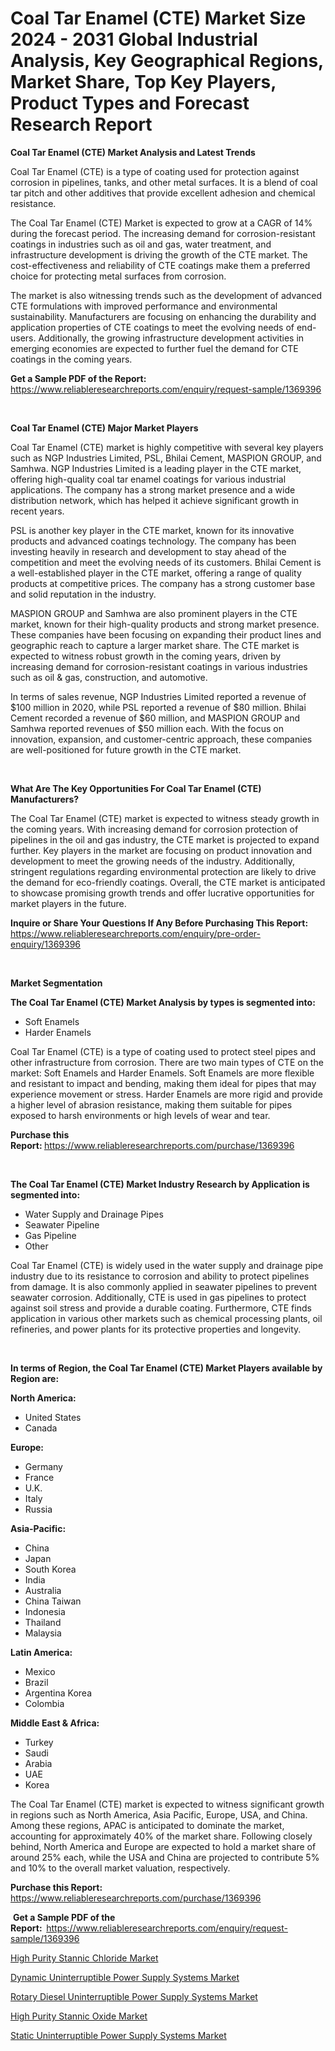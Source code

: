 <p><h1>Coal Tar Enamel (CTE) Market Size 2024 - 2031 Global Industrial Analysis, Key Geographical Regions, Market Share, Top Key Players, Product Types and Forecast Research Report</h1></p><p><strong>Coal Tar Enamel (CTE) Market Analysis and Latest Trends</strong></p>
<p><p>Coal Tar Enamel (CTE) is a type of coating used for protection against corrosion in pipelines, tanks, and other metal surfaces. It is a blend of coal tar pitch and other additives that provide excellent adhesion and chemical resistance.</p><p>The Coal Tar Enamel (CTE) Market is expected to grow at a CAGR of 14% during the forecast period. The increasing demand for corrosion-resistant coatings in industries such as oil and gas, water treatment, and infrastructure development is driving the growth of the CTE market. The cost-effectiveness and reliability of CTE coatings make them a preferred choice for protecting metal surfaces from corrosion.</p><p>The market is also witnessing trends such as the development of advanced CTE formulations with improved performance and environmental sustainability. Manufacturers are focusing on enhancing the durability and application properties of CTE coatings to meet the evolving needs of end-users. Additionally, the growing infrastructure development activities in emerging economies are expected to further fuel the demand for CTE coatings in the coming years.</p></p>
<p><strong>Get a Sample PDF of the Report:&nbsp;</strong> <a href="https://www.reliableresearchreports.com/enquiry/request-sample/1369396">https://www.reliableresearchreports.com/enquiry/request-sample/1369396</a></p>
<p>&nbsp;</p>
<p><strong>Coal Tar Enamel (CTE) Major Market Players</strong></p>
<p><p>Coal Tar Enamel (CTE) market is highly competitive with several key players such as NGP Industries Limited, PSL, Bhilai Cement, MASPION GROUP, and Samhwa. NGP Industries Limited is a leading player in the CTE market, offering high-quality coal tar enamel coatings for various industrial applications. The company has a strong market presence and a wide distribution network, which has helped it achieve significant growth in recent years.</p><p>PSL is another key player in the CTE market, known for its innovative products and advanced coatings technology. The company has been investing heavily in research and development to stay ahead of the competition and meet the evolving needs of its customers. Bhilai Cement is a well-established player in the CTE market, offering a range of quality products at competitive prices. The company has a strong customer base and solid reputation in the industry.</p><p>MASPION GROUP and Samhwa are also prominent players in the CTE market, known for their high-quality products and strong market presence. These companies have been focusing on expanding their product lines and geographic reach to capture a larger market share. The CTE market is expected to witness robust growth in the coming years, driven by increasing demand for corrosion-resistant coatings in various industries such as oil & gas, construction, and automotive.</p><p>In terms of sales revenue, NGP Industries Limited reported a revenue of $100 million in 2020, while PSL reported a revenue of $80 million. Bhilai Cement recorded a revenue of $60 million, and MASPION GROUP and Samhwa reported revenues of $50 million each. With the focus on innovation, expansion, and customer-centric approach, these companies are well-positioned for future growth in the CTE market.</p></p>
<p>&nbsp;</p>
<p><strong>What Are The Key Opportunities For Coal Tar Enamel (CTE) Manufacturers?</strong></p>
<p><p>The Coal Tar Enamel (CTE) market is expected to witness steady growth in the coming years. With increasing demand for corrosion protection of pipelines in the oil and gas industry, the CTE market is projected to expand further. Key players in the market are focusing on product innovation and development to meet the growing needs of the industry. Additionally, stringent regulations regarding environmental protection are likely to drive the demand for eco-friendly coatings. Overall, the CTE market is anticipated to showcase promising growth trends and offer lucrative opportunities for market players in the future.</p></p>
<p><strong>Inquire or Share Your Questions If Any Before Purchasing This Report:</strong> <a href="https://www.reliableresearchreports.com/enquiry/pre-order-enquiry/1369396">https://www.reliableresearchreports.com/enquiry/pre-order-enquiry/1369396</a></p>
<p>&nbsp;</p>
<p><strong>Market Segmentation</strong></p>
<p><strong>The Coal Tar Enamel (CTE) Market Analysis by types is segmented into:</strong></p>
<p><ul><li>Soft Enamels</li><li>Harder Enamels</li></ul></p>
<p><p>Coal Tar Enamel (CTE) is a type of coating used to protect steel pipes and other infrastructure from corrosion. There are two main types of CTE on the market: Soft Enamels and Harder Enamels. Soft Enamels are more flexible and resistant to impact and bending, making them ideal for pipes that may experience movement or stress. Harder Enamels are more rigid and provide a higher level of abrasion resistance, making them suitable for pipes exposed to harsh environments or high levels of wear and tear.</p></p>
<p><strong>Purchase this Report:&nbsp;</strong><a href="https://www.reliableresearchreports.com/purchase/1369396">https://www.reliableresearchreports.com/purchase/1369396</a></p>
<p>&nbsp;</p>
<p><strong>The Coal Tar Enamel (CTE) Market Industry Research by Application is segmented into:</strong></p>
<p><ul><li>Water Supply and Drainage Pipes</li><li>Seawater Pipeline</li><li>Gas Pipeline</li><li>Other</li></ul></p>
<p><p>Coal Tar Enamel (CTE) is widely used in the water supply and drainage pipe industry due to its resistance to corrosion and ability to protect pipelines from damage. It is also commonly applied in seawater pipelines to prevent seawater corrosion. Additionally, CTE is used in gas pipelines to protect against soil stress and provide a durable coating. Furthermore, CTE finds application in various other markets such as chemical processing plants, oil refineries, and power plants for its protective properties and longevity.</p></p>
<p>&nbsp;</p>
<p><strong>In terms of Region, the Coal Tar Enamel (CTE) Market Players available by Region are:</strong></p>
<p>
    <p> <strong> North America: </strong>
        <ul>
            <li>United States</li>
            <li>Canada</li>
        </ul>
        </p> 
    <p> <strong> Europe: </strong>
        <ul>
            <li>Germany</li>
            <li>France</li>
            <li>U.K.</li>
            <li>Italy</li>
            <li>Russia</li>
        </ul>
        </p> 
    <p> <strong> Asia-Pacific: </strong>
        <ul>
            <li>China</li>
            <li>Japan</li>
            <li>South Korea</li>
            <li>India</li>
            <li>Australia</li>
            <li>China Taiwan</li>
            <li>Indonesia</li>
            <li>Thailand</li>
            <li>Malaysia</li>
        </ul>
        </p> 
    <p> <strong> Latin America: </strong>
        <ul>
            <li>Mexico</li>
            <li>Brazil</li>
            <li>Argentina Korea</li>
            <li>Colombia</li>
        </ul>
        </p> 
    <p> <strong> Middle East & Africa: </strong>
        <ul>
            <li>Turkey</li>
            <li>Saudi</li>
            <li>Arabia</li>
            <li>UAE</li>
            <li>Korea</li>
        </ul>
    </p>
    </p>
<p><p>The Coal Tar Enamel (CTE) market is expected to witness significant growth in regions such as North America, Asia Pacific, Europe, USA, and China. Among these regions, APAC is anticipated to dominate the market, accounting for approximately 40% of the market share. Following closely behind, North America and Europe are expected to hold a market share of around 25% each, while the USA and China are projected to contribute 5% and 10% to the overall market valuation, respectively.</p></p>
<p><strong>Purchase this Report: </strong><a href="https://www.reliableresearchreports.com/purchase/1369396">https://www.reliableresearchreports.com/purchase/1369396</a></p>
<p>&nbsp;<strong>Get a Sample PDF of the Report:&nbsp;&nbsp;</strong><a href="https://www.reliableresearchreports.com/enquiry/request-sample/1369396">https://www.reliableresearchreports.com/enquiry/request-sample/1369396</a></p>
<p><strong></strong></p>
<p><p><a href="https://github.com/elizabethdagraca/Market-Research-Report-List-1/blob/main/high-purity-stannic-chloride-market.md">High Purity Stannic Chloride Market</a></p><p><a href="https://medium.com/p/36113c1b9fe6/edit">Dynamic Uninterruptible Power Supply Systems Market</a></p><p><a href="https://medium.com/p/4f26504cb8ba/edit">Rotary Diesel Uninterruptible Power Supply Systems Market</a></p><p><a href="https://github.com/rahu1502/Market-Research-Report-List-2/blob/main/high-purity-stannic-oxide-market.md">High Purity Stannic Oxide Market</a></p><p><a href="https://medium.com/p/88d5527a53c0/edit">Static Uninterruptible Power Supply Systems Market</a></p></p>